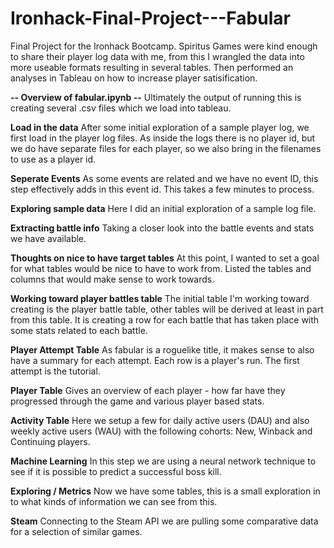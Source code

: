 # Ironhack-Final-Project---Fabular
Final Project for the Ironhack Bootcamp. Spiritus Games were kind enough to share their player log data with me, from this I wrangled the data into more useable formats resulting in several tables. Then performed an analyses in Tableau on how to increase player satisification. 


**-- Overview of fabular.ipynb --**
Ultimately the output of running this is creating several .csv files which we load into tableau.

**Load in the data**
After some initial exploration of a sample player log, we first load in the player log files. As inside the logs there is no player id, but we do have separate files for each player, so we also bring in the filenames to use as a player id.

**Seperate Events**
As some events are related and we have no event ID, this step effectively adds in this event id. This takes a few minutes to process.

**Exploring sample data**
Here I did an initial exploration of a sample log file.

**Extracting battle info**
Taking a closer look into the battle events and stats we have available.

**Thoughts on nice to have target tables**
At this point, I wanted to set a goal for what tables would be nice to have to work from. Listed the tables and columns that would make sense to work towards.

**Working toward player battles table**
The initial table I'm working toward creating is the player battle table, other tables will be derived at least in part from this table. It is creating a row for each battle that has taken place with some stats related to each battle.

**Player Attempt Table**
As fabular is a roguelike title, it makes sense to also have a summary for each attempt. Each row is a player's run. The first attempt is the tutorial.

**Player Table**
Gives an overview of each player - how far have they progressed through the game and various player based stats.

**Activity Table**
Here we setup a few for daily active users (DAU) and also weekly active users (WAU) with the following cohorts: New, Winback and Continuing players.

**Machine Learning**
In this step we are using a neural network technique to see if it is possible to predict a successful boss kill.

**Exploring / Metrics**
Now we have some tables, this is a small exploration in to what kinds of information we can see from this.

**Steam**
Connecting to the Steam API we are pulling some comparative data for a selection of similar games.

